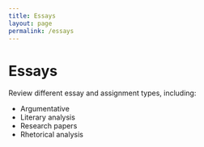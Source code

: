 ```yaml
---
title: Essays
layout: page
permalink: /essays
---
```

# Essays 

Review different essay and assignment types, including: 

- Argumentative 
- Literary analysis 
- Research papers
- Rhetorical analysis 